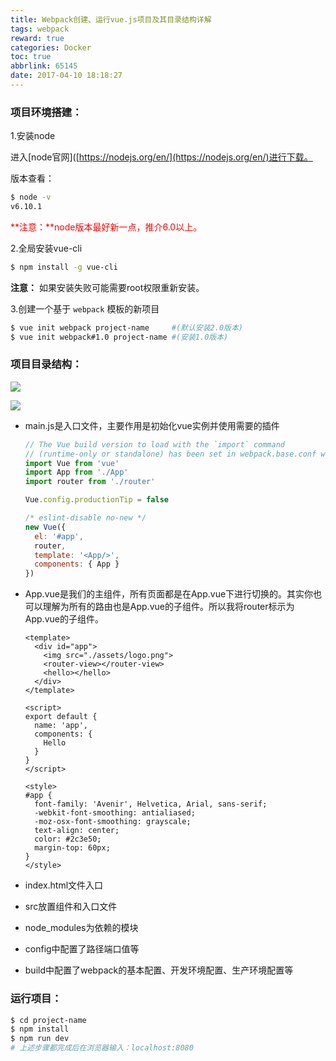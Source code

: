 ```yaml
---
title: Webpack创建、运行vue.js项目及其目录结构详解
tags: webpack
reward: true
categories: Docker
toc: true
abbrlink: 65145
date: 2017-04-10 18:18:27
---
```


### 项目环境搭建：

1.安装node

进入[node官网]([https://nodejs.org/en/](https://nodejs.org/en/)进行下载。

版本查看：

```bash
$ node -v
v6.10.1
```

<p style="color:red;">**注意：**node版本最好新一点，推介6.0以上。 </p>



<!-- more -->



2.全局安装vue-cli

```bash
$ npm install -g vue-cli
```

**注意：** 如果安装失败可能需要root权限重新安装。

3.创建一个基于 `webpack` 模板的新项目

```bash
$ vue init webpack project-name	 	#(默认安装2.0版本)
$ vue init webpack#1.0 project-name #(安装1.0版本)
```

### 项目目录结构：

![](http://i.imgur.com/P64Q8uK.png)



![](http://i.imgur.com/beLRmUA.png)

- main.js是入口文件，主要作用是初始化vue实例并使用需要的插件

  ```js
  // The Vue build version to load with the `import` command
  // (runtime-only or standalone) has been set in webpack.base.conf with an alias.
  import Vue from 'vue'
  import App from './App'
  import router from './router'

  Vue.config.productionTip = false

  /* eslint-disable no-new */
  new Vue({
    el: '#app',
    router,
    template: '<App/>',
    components: { App }
  })
  ```

- App.vue是我们的主组件，所有页面都是在App.vue下进行切换的。其实你也可以理解为所有的路由也是App.vue的子组件。所以我将router标示为App.vue的子组件。

  ```vue
  <template>
    <div id="app">
      <img src="./assets/logo.png">
      <router-view></router-view>
      <hello></hello>
    </div>
  </template>

  <script>
  export default {
    name: 'app',
    components: {
      Hello
    }
  }
  </script>

  <style>
  #app {
    font-family: 'Avenir', Helvetica, Arial, sans-serif;
    -webkit-font-smoothing: antialiased;
    -moz-osx-font-smoothing: grayscale;
    text-align: center;
    color: #2c3e50;
    margin-top: 60px;
  }
  </style>
  ```

- index.html文件入口

- src放置组件和入口文件

- node_modules为依赖的模块

- config中配置了路径端口值等

- build中配置了webpack的基本配置、开发环境配置、生产环境配置等

### 运行项目：

```bash
$ cd project-name
$ npm install
$ npm run dev
# 上述步骤都完成后在浏览器输入：localhost:8080
```

